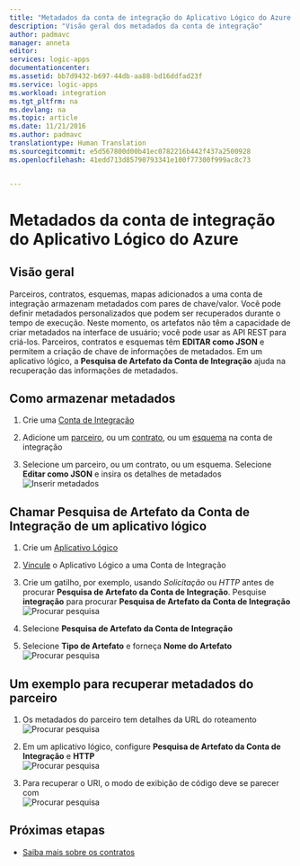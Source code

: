 ```yaml
---
title: "Metadados da conta de integração do Aplicativo Lógico do Azure | Microsoft Docs"
description: "Visão geral dos metadados da conta de integração"
author: padmavc
manager: anneta
editor: 
services: logic-apps
documentationcenter: 
ms.assetid: bb7d9432-b697-44db-aa88-bd16ddfad23f
ms.service: logic-apps
ms.workload: integration
ms.tgt_pltfrm: na
ms.devlang: na
ms.topic: article
ms.date: 11/21/2016
ms.author: padmavc
translationtype: Human Translation
ms.sourcegitcommit: e5d567800d00b41ec0782216b442f437a2500928
ms.openlocfilehash: 41edd713d85790793341e100f77300f999ac8c73


---
```

# <a name="azure-logic-apps-integration-account-metadata"></a>Metadados da conta de integração do Aplicativo Lógico do Azure

## <a name="overview"></a>Visão geral

Parceiros, contratos, esquemas, mapas adicionados a uma conta de integração armazenam metadados com pares de chave/valor. Você pode definir metadados personalizados que podem ser recuperados durante o tempo de execução.  Neste momento, os artefatos não têm a capacidade de criar metadados na interface de usuário; você pode usar as API REST para criá-los.  Parceiros, contratos e esquemas têm **EDITAR como JSON** e permitem a criação de chave de informações de metadados.  Em um aplicativo lógico, a **Pesquisa de Artefato da Conta de Integração** ajuda na recuperação das informações de metadados.

## <a name="how-to-store-metadata"></a>Como armazenar metadados

1. Crie uma [Conta de Integração](logic-apps-enterprise-integration-create-integration-account.md)   

2. Adicione um [parceiro](logic-apps-enterprise-integration-partners.md#how-to-create-a-partner), ou um [contrato](logic-apps-enterprise-integration-agreements.md#how-to-create-agreements), ou um [esquema](logic-apps-enterprise-integration-schemas.md) na conta de integração

3. Selecione um parceiro, ou um contrato, ou um esquema. Selecione **Editar como JSON** e insira os detalhes de metadados    
![Inserir metadados](media/logic-apps-enterprise-integration-metadata/image1.png)  

## <a name="call-integration-account-artifact-lookup-from-a-logic-app"></a>Chamar **Pesquisa de Artefato da Conta de Integração** de um aplicativo lógico

1. Crie um [Aplicativo Lógico](logic-apps-create-a-logic-app.md)

2. [Vincule](logic-apps-enterprise-integration-create-integration-account.md#link-an-integration-account-to-a-logic-app) o Aplicativo Lógico a uma Conta de Integração    

3. Crie um gatilho, por exemplo, usando *Solicitação* ou *HTTP* antes de procurar **Pesquisa de Artefato da Conta de Integração**.  Pesquise **integração** para procurar **Pesquisa de Artefato da Conta de Integração**  
![Procurar pesquisa](media/logic-apps-enterprise-integration-metadata/image2.png)

3. Selecione **Pesquisa de Artefato da Conta de Integração**  

4. Selecione **Tipo de Artefato** e forneça **Nome do Artefato**  
![Procurar pesquisa](media/logic-apps-enterprise-integration-metadata/image3.png)

## <a name="an-example-to-retrieve-partner-metadata"></a>Um exemplo para recuperar metadados do parceiro

1. Os metadados do parceiro tem detalhes da URL do roteamento    
![Procurar pesquisa](media/logic-apps-enterprise-integration-metadata/image6.png)

2. Em um aplicativo lógico, configure **Pesquisa de Artefato da Conta de Integração** e **HTTP**   
![Procurar pesquisa](media/logic-apps-enterprise-integration-metadata/image4.png)

3. Para recuperar o URI, o modo de exibição de código deve se parecer com    
![Procurar pesquisa](media/logic-apps-enterprise-integration-metadata/image5.png)


## <a name="next-steps"></a>Próximas etapas
* [Saiba mais sobre os contratos](logic-apps-enterprise-integration-agreements.md "Saiba mais sobre os contratos de integração corporativa")  



<!--HONumber=Feb17_HO1-->


